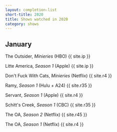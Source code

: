 ```yaml
---
layout: completion-list
short-title: 2020
title: Shows watched in 2020
category: shows
---
```

## January
The Outsider, _Minieries_ (HBO) {{ site.ip }}

Litte America, _Season 1_ (Apple) {{ site.ip }}

Don't Fuck With Cats, _Minieries_ (Netflix) {{ site.r4 }}

Ramy, _Season 1_ (Hulu + A24) {{ site.r35 }}

Servant, _Season 1_ (Apple) {{ site.r4 }}

Schitt's Creek, _Season 1_ (CBC) {{ site.r35 }}

The OA, _Season 2_ (Netflix) {{ site.r45 }}

The OA, _Season 1_ (Netflix) {{ site.r4 }}